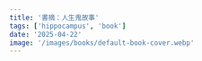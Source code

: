 ```yaml
---
title: '書摘：人生鬼故事'
tags: ['hippocampus', 'book']
date: '2025-04-22'
image: '/images/books/default-book-cover.webp'
---
```




